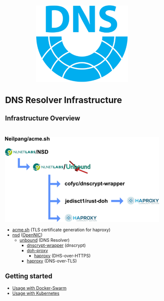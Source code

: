 <p align="center">
    <img src="logo/icon-transparent.svg" alt="DNS Resolver Infrastructure" width="300">
</p>

# DNS Resolver Infrastructure

## Infrastructure Overview

<br>
<p align="center">
    <img src="dns-infra.svg" alt="Infrastructure" style="max-width:100%;" width="1393">
</p>

* [acme.sh](https://github.com/Neilpang/acme.sh) (TLS certificate generation for haproxy)
* [nsd](https://www.nlnetlabs.nl/projects/nsd/) ([OpenNIC](https://www.opennic.org/))
  * [unbound](https://unbound.nlnetlabs.nl/) (DNS Resolver)
    * [dnscrypt-wrapper](https://github.com/cofyc/dnscrypt-wrapper) (dnscrypt)
    * [doh-proxy](https://github.com/jedisct1/rust-doh)
      * [haproxy](http://www.haproxy.org/) (DHS-over-HTTPS)
    * [haproxy](http://www.haproxy.org/) (DNS-over-TLS)

## Getting started

* [Usage with Docker-Swarm](docker.md)
* [Usage with Kubernetes](kube.md)
